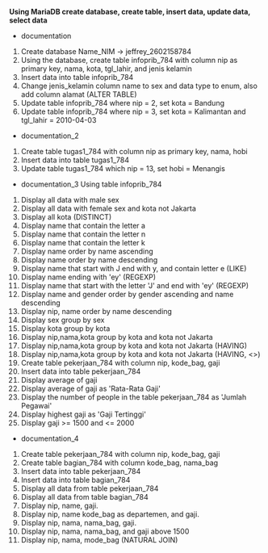 **Using MariaDB create database, create table, insert data, update data, select data**
- documentation
1. Create database Name_NIM -> jeffrey_2602158784
2. Using the database, create table infoprib_784 with column nip as primary key, nama, kota, tgl_lahir, and jenis kelamin
3. Insert data into table infoprib_784
4. Change jenis_kelamin column name to sex and data type to enum, also add column alamat (ALTER TABLE)
5. Update table infoprib_784 where nip = 2, set kota = Bandung
6. Update table infoprib_784 where nip = 3, set kota = Kalimantan and tgl_lahir = 2010-04-03

- documentation_2
1. Create table tugas1_784 with column nip as primary key, nama, hobi
2. Insert data into table tugas1_784
3. Update table tugas1_784 which nip = 13, set hobi = Menangis

- documentation_3
Using table infoprib_784
1. Display all data with male sex
2. Display all data with female sex and kota not Jakarta
3. Display all kota (DISTINCT)
4. Display name that contain the letter a
5. Display name that contain the letter n
6. Display name that contain the letter k
7. Display name order by name ascending
8. Display name order by name descending
9. Display name that start with J end with y, and contain letter e (LIKE)
10. Display name ending with 'ey' (REGEXP)
11. Display name that start with the letter 'J' and end with 'ey' (REGEXP)
12. Display name and gender order by gender ascending and name descending
13. Display nip, name order by name descending
14. Display sex group by sex
15. Display kota group by kota
16. Display nip,nama,kota group by kota and kota not Jakarta
17. Display nip,nama,kota group by kota and kota not Jakarta (HAVING)
18. Display nip,nama,kota group by kota and kota not Jakarta (HAVING, <>)
19. Create table pekerjaan_784 with column nip, kode_bag, gaji
20. Insert data into table pekerjaan_784
21. Display average of gaji
22. Display average of gaji as 'Rata-Rata Gaji'
23. Display the number of people in the table pekerjaan_784 as 'Jumlah Pegawai'
24. Display highest gaji as 'Gaji Tertinggi'
25. Display gaji >= 1500 and <= 2000

- documentation_4
1. Create table pekerjaan_784 with column nip, kode_bag, gaji
2. Create table bagian_784 with column kode_bag, nama_bag
3. Insert data into table pekerjaan_784
4. Insert data into table bagian_784
5. Display all data from table pekerjaan_784
6. Display all data from table bagian_784
7. Display nip, name, gaji.
8. Display nip, name kode_bag as departemen, and gaji.
9. Display nip, nama, nama_bag, gaji.
10. Display nip, nama, nama_bag, and gaji above 1500
11. Display nip, nama, mode_bag (NATURAL JOIN)

